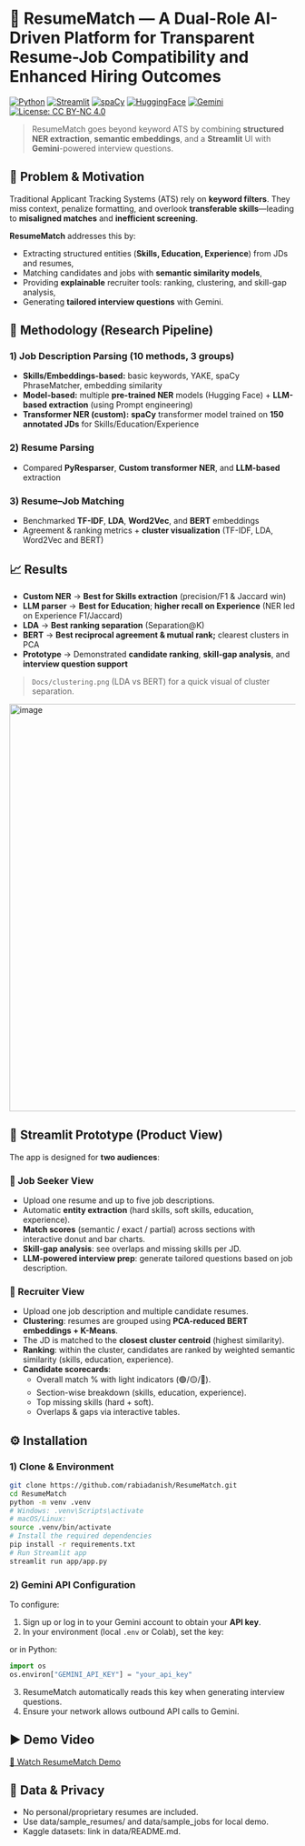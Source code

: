 # 🚀 ResumeMatch — A Dual-Role AI-Driven Platform for Transparent Resume-Job Compatibility and Enhanced Hiring Outcomes

[![Python](https://img.shields.io/badge/Python-3.10%2B-blue.svg)](https://www.python.org/)
[![Streamlit](https://img.shields.io/badge/Streamlit-Prototype-red)](https://streamlit.io/)
[![spaCy](https://img.shields.io/badge/spaCy-Transformer%20NER-09b)](https://spacy.io/)
[![HuggingFace](https://img.shields.io/badge/HF-Models-yellow)](https://huggingface.co/)
[![Gemini](https://img.shields.io/badge/LLM-Gemini%202.5%20Flash%20Lite-black)](https://ai.google.dev/)
[![License: CC BY-NC 4.0](https://img.shields.io/badge/License-CC%20BY--NC%204.0-lightgrey.svg)](https://creativecommons.org/licenses/by-nc/4.0/)

> ResumeMatch goes beyond keyword ATS by combining **structured NER extraction**, **semantic embeddings**, and a **Streamlit** UI with **Gemini**-powered interview questions.

## 🔎 Problem & Motivation
Traditional Applicant Tracking Systems (ATS) rely on **keyword filters**. They miss context, penalize formatting, and overlook **transferable skills**—leading to **misaligned matches** and **inefficient screening**.

**ResumeMatch** addresses this by:
- Extracting structured entities (**Skills, Education, Experience**) from JDs and resumes,
- Matching candidates and jobs with **semantic similarity models**,
- Providing **explainable** recruiter tools: ranking, clustering, and skill-gap analysis,
- Generating **tailored interview questions** with Gemini.

## 🧪 Methodology (Research Pipeline)

### 1) Job Description Parsing (10 methods, 3 groups)
- **Skills/Embeddings-based:** basic keywords, YAKE, spaCy PhraseMatcher, embedding similarity  
- **Model-based:** multiple **pre-trained NER** models (Hugging Face) + **LLM-based extraction** (using Prompt engineering)  
- **Transformer NER (custom):** **spaCy** transformer model trained on **150 annotated JDs** for Skills/Education/Experience

### 2) Resume Parsing
- Compared **PyResparser**, **Custom transformer NER**, and **LLM-based** extraction

### 3) Resume–Job Matching
- Benchmarked **TF-IDF**, **LDA**, **Word2Vec**, and **BERT** embeddings  
- Agreement & ranking metrics + **cluster visualization** (TF-IDF, LDA, Word2Vec and BERT)

## 📈 Results
- **Custom NER** → **Best for Skills extraction** (precision/F1 & Jaccard win)  
- **LLM parser** → **Best for Education**; **higher recall on Experience** (NER led on Experience F1/Jaccard)  
- **LDA** → **Best ranking separation** (Separation@K)  
- **BERT** → **Best reciprocal agreement & mutual rank;** clearest clusters in PCA  
- **Prototype** → Demonstrated **candidate ranking**, **skill-gap analysis**, and **interview question support**

> `Docs/clustering.png` (LDA vs BERT) for a quick visual of cluster separation.
<img width="967" height="717" alt="image" src="https://github.com/user-attachments/assets/01debaff-36e6-42cd-829f-0510a96e09a3" />

## 🧰 Streamlit Prototype (Product View)

The app is designed for **two audiences**:

### 🧑 Job Seeker View
- Upload one resume and up to five job descriptions.
- Automatic **entity extraction** (hard skills, soft skills, education, experience).
- **Match scores** (semantic / exact / partial) across sections with interactive donut and bar charts.
- **Skill-gap analysis**: see overlaps and missing skills per JD.
- **LLM-powered interview prep**: generate tailored questions based on job description.

### 🏢 Recruiter View
- Upload one job description and multiple candidate resumes.
- **Clustering**: resumes are grouped using **PCA-reduced BERT embeddings + K-Means**.
- The JD is matched to the **closest cluster centroid** (highest similarity).
- **Ranking**: within the cluster, candidates are ranked by weighted semantic similarity (skills, education, experience).
- **Candidate scorecards**:
  - Overall match % with light indicators (🟢/🟡/🔴).
  - Section-wise breakdown (skills, education, experience).
  - Top missing skills (hard + soft).
  - Overlaps & gaps via interactive tables.

## ⚙️ Installation

### 1) Clone & Environment
```bash
git clone https://github.com/rabiadanish/ResumeMatch.git
cd ResumeMatch
python -m venv .venv
# Windows: .venv\Scripts\activate
# macOS/Linux:
source .venv/bin/activate
# Install the required dependencies
pip install -r requirements.txt
# Run Streamlit app
streamlit run app/app.py
```
### 2) Gemini API Configuration
To configure:

1. Sign up or log in to your Gemini account to obtain your **API key**.
2. In your environment (local `.env` or Colab), set the key:

or in Python:
```python
import os
os.environ["GEMINI_API_KEY"] = "your_api_key"
```
3. ResumeMatch automatically reads this key when generating interview questions.
4. Ensure your network allows outbound API calls to Gemini.

## ▶️ Demo Video
[🎥 Watch ResumeMatch Demo](https://github.com/user-attachments/assets/16c9ce12-f0da-425f-9f1a-7fab65e3b5f5)

## 🔐 Data & Privacy

- No personal/proprietary resumes are included.
- Use data/sample_resumes/ and data/sample_jobs for local demo.
- Kaggle datasets: link in data/README.md.
